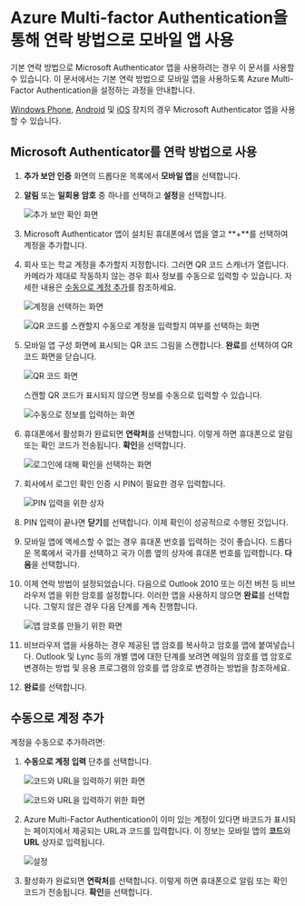 <properties
	pageTitle="Azure Multi-factor Authentication을 통해 연락 방법으로 모바일 앱 사용 | Microsoft Azure"
	description="이 문서에서는 Azure Multi-Factor Authentication에 대한 기본 연락 방법으로 모바일 앱을 사용하는 방법을 보여줍니다."
	services="multi-factor-authentication"
	documentationCenter=""
	authors="kgremban"
	manager="femila"
	editor="curtland"/>

<tags
	ms.service="multi-factor-authentication"
	ms.workload="identity"
	ms.tgt_pltfrm="na"
	ms.devlang="na"
	ms.topic="article"
	ms.date="08/30/2016"
	ms.author="kgremban"/>

# Azure Multi-factor Authentication을 통해 연락 방법으로 모바일 앱 사용

기본 연락 방법으로 Microsoft Authenticator 앱을 사용하려는 경우 이 문서를 사용할 수 있습니다. 이 문서에서는 기본 연락 방법으로 모바일 앱을 사용하도록 Azure Multi-Factor Authentication을 설정하는 과정을 안내합니다.

[Windows Phone](http://go.microsoft.com/fwlink/?Linkid=825071), [Android](http://go.microsoft.com/fwlink/?Linkid=825072) 및 [iOS](http://go.microsoft.com/fwlink/?Linkid=825073) 장치의 경우 Microsoft Authenticator 앱을 사용할 수 있습니다.

## Microsoft Authenticator를 연락 방법으로 사용


1. **추가 보안 인증** 화면의 드롭다운 목록에서 **모바일 앱**을 선택합니다.
2. **알림** 또는 **일회용 암호** 중 하나를 선택하고 **설정**을 선택합니다.

	![추가 보안 확인 화면](./media/multi-factor-authentication-end-user-first-time-mobile-app/mobileapp.png)

3. Microsoft Authenticator 앱이 설치된 휴대폰에서 앱을 열고 **+**를 선택하여 계정을 추가합니다.
4. 회사 또는 학교 계정을 추가할지 지정합니다. 그러면 QR 코드 스캐너가 열립니다. 카메라가 제대로 작동하지 않는 경우 회사 정보를 수동으로 입력할 수 있습니다. 자세한 내용은 [수동으로 계정 추가](#add-an-account-manually)를 참조하세요.

	![계정을 선택하는 화면](./media/multi-factor-authentication-end-user-first-time-mobile-app/scan.png)

	![QR 코드를 스캔할지 수동으로 계정을 입력할지 여부를 선택하는 화면](./media/multi-factor-authentication-end-user-first-time-mobile-app/scan4.png)

5. 모바일 앱 구성 화면에 표시되는 QR 코드 그림을 스캔합니다. **완료**를 선택하여 QR 코드 화면을 닫습니다.

	![QR 코드 화면](./media/multi-factor-authentication-end-user-first-time-mobile-app/scan2.png)

	스캔할 QR 코드가 표시되지 않으면 정보를 수동으로 입력할 수 있습니다.

	![수동으로 정보를 입력하는 화면](./media/multi-factor-authentication-end-user-first-time-mobile-app/barcode.png)

6. 휴대폰에서 활성화가 완료되면 **연락처**를 선택합니다. 이렇게 하면 휴대폰으로 알림 또는 확인 코드가 전송됩니다. **확인**을 선택합니다.

	![로그인에 대해 확인을 선택하는 화면](./media/multi-factor-authentication-end-user-first-time-mobile-app/verify.png)

7. 회사에서 로그인 확인 인증 시 PIN이 필요한 경우 입력합니다.

	![PIN 입력을 위한 상자](./media/multi-factor-authentication-end-user-first-time-mobile-app/scan3.png)

8. PIN 입력이 끝나면 **닫기**를 선택합니다. 이제 확인이 성공적으로 수행된 것입니다.
9. 모바일 앱에 액세스할 수 없는 경우 휴대폰 번호를 입력하는 것이 좋습니다. 드롭다운 목록에서 국가를 선택하고 국가 이름 옆의 상자에 휴대폰 번호를 입력합니다. **다음**을 선택합니다.
10. 이제 연락 방법이 설정되었습니다. 다음으로 Outlook 2010 또는 이전 버전 등 비브라우저 앱을 위한 암호를 설정합니다. 이러한 앱을 사용하지 않으면 **완료**를 선택합니다. 그렇지 않은 경우 다음 단계를 계속 진행합니다.

	![앱 암호를 만들기 위한 화면](./media/multi-factor-authentication-end-user-first-time-mobile-app/step4.png)

11. 비브라우저 앱을 사용하는 경우 제공된 앱 암호를 복사하고 암호를 앱에 붙여넣습니다. Outlook 및 Lync 등의 개별 앱에 대한 단계를 보려면 메일의 암호를 앱 암호로 변경하는 방법 및 응용 프로그램의 암호를 앱 암호로 변경하는 방법을 참조하세요.
12. **완료**를 선택합니다.


## 수동으로 계정 추가
계정을 수동으로 추가하려면:

1. **수동으로 계정 입력** 단추를 선택합니다.

	![코드와 URL을 입력하기 위한 화면](./media/multi-factor-authentication-end-user-first-time-mobile-app/addaccount.png)

	![코드와 URL을 입력하기 위한 화면](./media/multi-factor-authentication-end-user-first-time-mobile-app/addaccount2.png)

2. Azure Multi-Factor Authentication이 이미 있는 계정이 있다면 바코드가 표시되는 페이지에서 제공되는 URL과 코드를 입력합니다. 이 정보는 모바일 앱의 **코드**와 **URL** 상자로 입력됩니다.

	![설정](./media/multi-factor-authentication-end-user-first-time-mobile-app/barcode2.png)

3. 활성화가 완료되면 **연락처**를 선택합니다. 이렇게 하면 휴대폰으로 알림 또는 확인 코드가 전송됩니다. **확인**을 선택합니다.

<!---HONumber=AcomDC_0921_2016-->